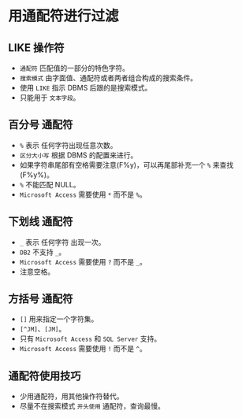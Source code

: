 # 用通配符进行过滤
## LIKE 操作符
* `通配符` 匹配值的一部分的特色字符。
* `搜索模式` 由字面值、通配符或者两者组合构成的搜索条件。
* 使用 `LIKE` 指示 DBMS 后跟的是搜索模式。
* 只能用于 `文本字段`。

## 百分号 通配符
* `%` 表示 任何字符出现任意次数。
* `区分大小写` 根据 DBMS 的配置来进行。
* 如果字符串尾部有空格需要注意(F%y)，可以再尾部补充一个 `%` 来查找(F%y%)。
* `%` 不能匹配 NULL。
* `Microsoft Access` 需要使用 `*` 而不是 `%`。

## 下划线 通配符
* `_` 表示 任何字符 出现一次。
* `DB2` 不支持 `_`。
* `Microsoft Access` 需要使用 `?` 而不是 `_`。
* 注意空格。

## 方括号 通配符
* `[]` 用来指定一个字符集。
* `[^JM]`、`[JM]`。
* 只有 `Microsoft Access` 和 `SQL Server` 支持。
* `Microsoft Access` 需要使用 `!` 而不是 `^`。

## 通配符使用技巧
* 少用通配符，用其他操作符替代。
* 尽量不在搜索模式 `开头使用` 通配符，查询最慢。
